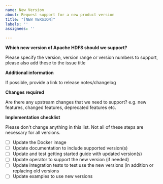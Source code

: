 ```yaml
---
name: New Version
about: Request support for a new product version
title: "[NEW VERSION]"
labels: ''
assignees: ''

---
```


**Which new version of Apache HDFS should we support?**

Please specify the version, version range or version numbers to support, please also add these to the issue title

**Additional information**

If possible, provide a link to release notes/changelog

**Changes required**

Are there any upstream changes that we need to support?
e.g. new features, changed features, deprecated features etc.



**Implementation checklist**

Please don't change anything in this list.
Not all of these steps are necessary for all versions.

- [ ] Update the Docker image
- [ ] Update documentation to include supported version(s)
- [ ] Update and test getting started guide with updated version(s)
- [ ] Update operator to support the new version (if needed)
- [ ] Update integration tests to test use the new versions (in addition or replacing old versions
- [ ] Update examples to use new versions
